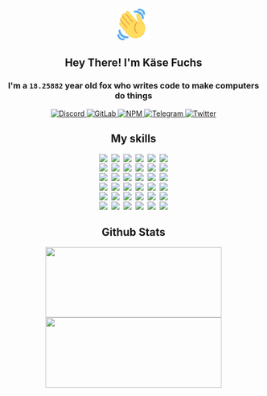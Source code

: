 <div><p align=center><img src=./resources/images/wave.gif width=64px height=64px></p><h2 align=center>Hey There! I'm Käse Fuchs</h2><h3 align=center>I'm a <code>18.25882</code> year old fox who writes code to make computers do things</h3><p align=center><a href=https://discord.com/users/507526681125322772><img alt=Discord src="https://img.shields.io/badge/Discord-5865F2?logo=discord&logoColor=white&style=flat-square#23ed8f2c7b993836ada51e0a77707bd5"> </a><a href=https://gitlab.com/kasefuchs><img alt=GitLab src="https://img.shields.io/badge/GitLab-330F63?logo=gitlab&logoColor=white&style=flat-square#23ed8f2c7b993836ada51e0a77707bd5"> </a><a href=https://npmjs.com/~kasefuchs><img alt=NPM src="https://img.shields.io/badge/NPM-CB3837?logo=npm&logoColor=white&style=flat-square#23ed8f2c7b993836ada51e0a77707bd5"> </a><a href=https://t.me/kasefuchs><img alt=Telegram src="https://img.shields.io/badge/Telegram-2CA5E0?logo=telegram&logoColor=white&style=flat-square#23ed8f2c7b993836ada51e0a77707bd5"> </a><a href=https://twitter.com/kasefuchs><img alt=Twitter src="https://img.shields.io/badge/Twitter-1DA1F2?logo=twitter&logoColor=white&style=flat-square#23ed8f2c7b993836ada51e0a77707bd5"></a></p><h2 align=center>My skills</h2><p align=center><a href=https://aws.amazon.com/ ><picture><source srcset="https://skillicons.dev/icons?i=aws&theme=dark#23ed8f2c7b993836ada51e0a77707bd5" media="(prefers-color-scheme: dark)"><source srcset="https://skillicons.dev/icons?i=aws&theme=light#23ed8f2c7b993836ada51e0a77707bd5" media="(prefers-color-scheme: light), (prefers-color-scheme: no-preference)"><img src="https://skillicons.dev/icons?i=aws&theme=light#23ed8f2c7b993836ada51e0a77707bd5"></picture></a>&nbsp;&nbsp;<a href=https://en.wikipedia.org/wiki/Bash_(Unix_shell)><picture><source srcset="https://skillicons.dev/icons?i=bash&theme=dark#23ed8f2c7b993836ada51e0a77707bd5" media="(prefers-color-scheme: dark)"><source srcset="https://skillicons.dev/icons?i=bash&theme=light#23ed8f2c7b993836ada51e0a77707bd5" media="(prefers-color-scheme: light), (prefers-color-scheme: no-preference)"><img src="https://skillicons.dev/icons?i=bash&theme=light#23ed8f2c7b993836ada51e0a77707bd5"></picture></a>&nbsp;&nbsp;<a href=https://discord.com/developers/docs><picture><source srcset="https://skillicons.dev/icons?i=bots&theme=dark#23ed8f2c7b993836ada51e0a77707bd5" media="(prefers-color-scheme: dark)"><source srcset="https://skillicons.dev/icons?i=bots&theme=light#23ed8f2c7b993836ada51e0a77707bd5" media="(prefers-color-scheme: light), (prefers-color-scheme: no-preference)"><img src="https://skillicons.dev/icons?i=bots&theme=light#23ed8f2c7b993836ada51e0a77707bd5"></picture></a>&nbsp;&nbsp;<a href=https://www.cloudflare.com/ ><picture><source srcset="https://skillicons.dev/icons?i=cloudflare&theme=dark#23ed8f2c7b993836ada51e0a77707bd5" media="(prefers-color-scheme: dark)"><source srcset="https://skillicons.dev/icons?i=cloudflare&theme=light#23ed8f2c7b993836ada51e0a77707bd5" media="(prefers-color-scheme: light), (prefers-color-scheme: no-preference)"><img src="https://skillicons.dev/icons?i=cloudflare&theme=light#23ed8f2c7b993836ada51e0a77707bd5"></picture></a>&nbsp;&nbsp;<a href=https://en.wikipedia.org/wiki/CSS><picture><source srcset="https://skillicons.dev/icons?i=css&theme=dark#23ed8f2c7b993836ada51e0a77707bd5" media="(prefers-color-scheme: dark)"><source srcset="https://skillicons.dev/icons?i=css&theme=light#23ed8f2c7b993836ada51e0a77707bd5" media="(prefers-color-scheme: light), (prefers-color-scheme: no-preference)"><img src="https://skillicons.dev/icons?i=css&theme=light#23ed8f2c7b993836ada51e0a77707bd5"></picture></a>&nbsp;&nbsp;<a href=https://www.docker.com/ ><picture><source srcset="https://skillicons.dev/icons?i=docker&theme=dark#23ed8f2c7b993836ada51e0a77707bd5" media="(prefers-color-scheme: dark)"><source srcset="https://skillicons.dev/icons?i=docker&theme=light#23ed8f2c7b993836ada51e0a77707bd5" media="(prefers-color-scheme: light), (prefers-color-scheme: no-preference)"><img src="https://skillicons.dev/icons?i=docker&theme=light#23ed8f2c7b993836ada51e0a77707bd5"></picture></a><br><a href=https://www.electronjs.org/ ><picture><source srcset="https://skillicons.dev/icons?i=electron&theme=dark#23ed8f2c7b993836ada51e0a77707bd5" media="(prefers-color-scheme: dark)"><source srcset="https://skillicons.dev/icons?i=electron&theme=light#23ed8f2c7b993836ada51e0a77707bd5" media="(prefers-color-scheme: light), (prefers-color-scheme: no-preference)"><img src="https://skillicons.dev/icons?i=electron&theme=light#23ed8f2c7b993836ada51e0a77707bd5"></picture></a>&nbsp;&nbsp;<a href=https://expressjs.com/ ><picture><source srcset="https://skillicons.dev/icons?i=express&theme=dark#23ed8f2c7b993836ada51e0a77707bd5" media="(prefers-color-scheme: dark)"><source srcset="https://skillicons.dev/icons?i=express&theme=light#23ed8f2c7b993836ada51e0a77707bd5" media="(prefers-color-scheme: light), (prefers-color-scheme: no-preference)"><img src="https://skillicons.dev/icons?i=express&theme=light#23ed8f2c7b993836ada51e0a77707bd5"></picture></a>&nbsp;&nbsp;<a href=https://www.figma.com/ ><picture><source srcset="https://skillicons.dev/icons?i=figma&theme=dark#23ed8f2c7b993836ada51e0a77707bd5" media="(prefers-color-scheme: dark)"><source srcset="https://skillicons.dev/icons?i=figma&theme=light#23ed8f2c7b993836ada51e0a77707bd5" media="(prefers-color-scheme: light), (prefers-color-scheme: no-preference)"><img src="https://skillicons.dev/icons?i=figma&theme=light#23ed8f2c7b993836ada51e0a77707bd5"></picture></a>&nbsp;&nbsp;<a href=https://firebase.google.com/ ><picture><source srcset="https://skillicons.dev/icons?i=firebase&theme=dark#23ed8f2c7b993836ada51e0a77707bd5" media="(prefers-color-scheme: dark)"><source srcset="https://skillicons.dev/icons?i=firebase&theme=light#23ed8f2c7b993836ada51e0a77707bd5" media="(prefers-color-scheme: light), (prefers-color-scheme: no-preference)"><img src="https://skillicons.dev/icons?i=firebase&theme=light#23ed8f2c7b993836ada51e0a77707bd5"></picture></a>&nbsp;&nbsp;<a href=https://flask.palletsprojects.com/ ><picture><source srcset="https://skillicons.dev/icons?i=flask&theme=dark#23ed8f2c7b993836ada51e0a77707bd5" media="(prefers-color-scheme: dark)"><source srcset="https://skillicons.dev/icons?i=flask&theme=light#23ed8f2c7b993836ada51e0a77707bd5" media="(prefers-color-scheme: light), (prefers-color-scheme: no-preference)"><img src="https://skillicons.dev/icons?i=flask&theme=light#23ed8f2c7b993836ada51e0a77707bd5"></picture></a>&nbsp;&nbsp;<a href=https://cloud.google.com/ ><picture><source srcset="https://skillicons.dev/icons?i=gcp&theme=dark#23ed8f2c7b993836ada51e0a77707bd5" media="(prefers-color-scheme: dark)"><source srcset="https://skillicons.dev/icons?i=gcp&theme=light#23ed8f2c7b993836ada51e0a77707bd5" media="(prefers-color-scheme: light), (prefers-color-scheme: no-preference)"><img src="https://skillicons.dev/icons?i=gcp&theme=light#23ed8f2c7b993836ada51e0a77707bd5"></picture></a><br><a href=https://git-scm.com/ ><picture><source srcset="https://skillicons.dev/icons?i=git&theme=dark#23ed8f2c7b993836ada51e0a77707bd5" media="(prefers-color-scheme: dark)"><source srcset="https://skillicons.dev/icons?i=git&theme=light#23ed8f2c7b993836ada51e0a77707bd5" media="(prefers-color-scheme: light), (prefers-color-scheme: no-preference)"><img src="https://skillicons.dev/icons?i=git&theme=light#23ed8f2c7b993836ada51e0a77707bd5"></picture></a>&nbsp;&nbsp;<a href=https://github.com/ ><picture><source srcset="https://skillicons.dev/icons?i=github&theme=dark#23ed8f2c7b993836ada51e0a77707bd5" media="(prefers-color-scheme: dark)"><source srcset="https://skillicons.dev/icons?i=github&theme=light#23ed8f2c7b993836ada51e0a77707bd5" media="(prefers-color-scheme: light), (prefers-color-scheme: no-preference)"><img src="https://skillicons.dev/icons?i=github&theme=light#23ed8f2c7b993836ada51e0a77707bd5"></picture></a>&nbsp;&nbsp;<a href=https://gitlab.com/ ><picture><source srcset="https://skillicons.dev/icons?i=gitlab&theme=dark#23ed8f2c7b993836ada51e0a77707bd5" media="(prefers-color-scheme: dark)"><source srcset="https://skillicons.dev/icons?i=gitlab&theme=light#23ed8f2c7b993836ada51e0a77707bd5" media="(prefers-color-scheme: light), (prefers-color-scheme: no-preference)"><img src="https://skillicons.dev/icons?i=gitlab&theme=light#23ed8f2c7b993836ada51e0a77707bd5"></picture></a>&nbsp;&nbsp;<a href=https://www.heroku.com/ ><picture><source srcset="https://skillicons.dev/icons?i=heroku&theme=dark#23ed8f2c7b993836ada51e0a77707bd5" media="(prefers-color-scheme: dark)"><source srcset="https://skillicons.dev/icons?i=heroku&theme=light#23ed8f2c7b993836ada51e0a77707bd5" media="(prefers-color-scheme: light), (prefers-color-scheme: no-preference)"><img src="https://skillicons.dev/icons?i=heroku&theme=light#23ed8f2c7b993836ada51e0a77707bd5"></picture></a>&nbsp;&nbsp;<a href=https://en.wikipedia.org/wiki/HTML><picture><source srcset="https://skillicons.dev/icons?i=html&theme=dark#23ed8f2c7b993836ada51e0a77707bd5" media="(prefers-color-scheme: dark)"><source srcset="https://skillicons.dev/icons?i=html&theme=light#23ed8f2c7b993836ada51e0a77707bd5" media="(prefers-color-scheme: light), (prefers-color-scheme: no-preference)"><img src="https://skillicons.dev/icons?i=html&theme=light#23ed8f2c7b993836ada51e0a77707bd5"></picture></a>&nbsp;&nbsp;<a href=https://en.wikipedia.org/wiki/JavaScript><picture><source srcset="https://skillicons.dev/icons?i=js&theme=dark#23ed8f2c7b993836ada51e0a77707bd5" media="(prefers-color-scheme: dark)"><source srcset="https://skillicons.dev/icons?i=js&theme=light#23ed8f2c7b993836ada51e0a77707bd5" media="(prefers-color-scheme: light), (prefers-color-scheme: no-preference)"><img src="https://skillicons.dev/icons?i=js&theme=light#23ed8f2c7b993836ada51e0a77707bd5"></picture></a><br><a href=https://en.wikipedia.org/wiki/Linux><picture><source srcset="https://skillicons.dev/icons?i=linux&theme=dark#23ed8f2c7b993836ada51e0a77707bd5" media="(prefers-color-scheme: dark)"><source srcset="https://skillicons.dev/icons?i=linux&theme=light#23ed8f2c7b993836ada51e0a77707bd5" media="(prefers-color-scheme: light), (prefers-color-scheme: no-preference)"><img src="https://skillicons.dev/icons?i=linux&theme=light#23ed8f2c7b993836ada51e0a77707bd5"></picture></a>&nbsp;&nbsp;<a href=https://mui.com/ ><picture><source srcset="https://skillicons.dev/icons?i=materialui&theme=dark#23ed8f2c7b993836ada51e0a77707bd5" media="(prefers-color-scheme: dark)"><source srcset="https://skillicons.dev/icons?i=materialui&theme=light#23ed8f2c7b993836ada51e0a77707bd5" media="(prefers-color-scheme: light), (prefers-color-scheme: no-preference)"><img src="https://skillicons.dev/icons?i=materialui&theme=light#23ed8f2c7b993836ada51e0a77707bd5"></picture></a>&nbsp;&nbsp;<a href=https://en.wikipedia.org/wiki/Markdown><picture><source srcset="https://skillicons.dev/icons?i=md&theme=dark#23ed8f2c7b993836ada51e0a77707bd5" media="(prefers-color-scheme: dark)"><source srcset="https://skillicons.dev/icons?i=md&theme=light#23ed8f2c7b993836ada51e0a77707bd5" media="(prefers-color-scheme: light), (prefers-color-scheme: no-preference)"><img src="https://skillicons.dev/icons?i=md&theme=light#23ed8f2c7b993836ada51e0a77707bd5"></picture></a>&nbsp;&nbsp;<a href=https://www.mongodb.com/ ><picture><source srcset="https://skillicons.dev/icons?i=mongodb&theme=dark#23ed8f2c7b993836ada51e0a77707bd5" media="(prefers-color-scheme: dark)"><source srcset="https://skillicons.dev/icons?i=mongodb&theme=light#23ed8f2c7b993836ada51e0a77707bd5" media="(prefers-color-scheme: light), (prefers-color-scheme: no-preference)"><img src="https://skillicons.dev/icons?i=mongodb&theme=light#23ed8f2c7b993836ada51e0a77707bd5"></picture></a>&nbsp;&nbsp;<a href=https://www.mysql.com/ ><picture><source srcset="https://skillicons.dev/icons?i=mysql&theme=dark#23ed8f2c7b993836ada51e0a77707bd5" media="(prefers-color-scheme: dark)"><source srcset="https://skillicons.dev/icons?i=mysql&theme=light#23ed8f2c7b993836ada51e0a77707bd5" media="(prefers-color-scheme: light), (prefers-color-scheme: no-preference)"><img src="https://skillicons.dev/icons?i=mysql&theme=light#23ed8f2c7b993836ada51e0a77707bd5"></picture></a>&nbsp;&nbsp;<a href=https://nextjs.org/ ><picture><source srcset="https://skillicons.dev/icons?i=nextjs&theme=dark#23ed8f2c7b993836ada51e0a77707bd5" media="(prefers-color-scheme: dark)"><source srcset="https://skillicons.dev/icons?i=nextjs&theme=light#23ed8f2c7b993836ada51e0a77707bd5" media="(prefers-color-scheme: light), (prefers-color-scheme: no-preference)"><img src="https://skillicons.dev/icons?i=nextjs&theme=light#23ed8f2c7b993836ada51e0a77707bd5"></picture></a><br><a href=https://nodejs.org/en/ ><picture><source srcset="https://skillicons.dev/icons?i=nodejs&theme=dark#23ed8f2c7b993836ada51e0a77707bd5" media="(prefers-color-scheme: dark)"><source srcset="https://skillicons.dev/icons?i=nodejs&theme=light#23ed8f2c7b993836ada51e0a77707bd5" media="(prefers-color-scheme: light), (prefers-color-scheme: no-preference)"><img src="https://skillicons.dev/icons?i=nodejs&theme=light#23ed8f2c7b993836ada51e0a77707bd5"></picture></a>&nbsp;&nbsp;<a href=https://www.postgresql.org/ ><picture><source srcset="https://skillicons.dev/icons?i=postgres&theme=dark#23ed8f2c7b993836ada51e0a77707bd5" media="(prefers-color-scheme: dark)"><source srcset="https://skillicons.dev/icons?i=postgres&theme=light#23ed8f2c7b993836ada51e0a77707bd5" media="(prefers-color-scheme: light), (prefers-color-scheme: no-preference)"><img src="https://skillicons.dev/icons?i=postgres&theme=light#23ed8f2c7b993836ada51e0a77707bd5"></picture></a>&nbsp;&nbsp;<a href=https://learn.microsoft.com/en-us/powershell/ ><picture><source srcset="https://skillicons.dev/icons?i=powershell&theme=dark#23ed8f2c7b993836ada51e0a77707bd5" media="(prefers-color-scheme: dark)"><source srcset="https://skillicons.dev/icons?i=powershell&theme=light#23ed8f2c7b993836ada51e0a77707bd5" media="(prefers-color-scheme: light), (prefers-color-scheme: no-preference)"><img src="https://skillicons.dev/icons?i=powershell&theme=light#23ed8f2c7b993836ada51e0a77707bd5"></picture></a>&nbsp;&nbsp;<a href=https://www.python.org/ ><picture><source srcset="https://skillicons.dev/icons?i=py&theme=dark#23ed8f2c7b993836ada51e0a77707bd5" media="(prefers-color-scheme: dark)"><source srcset="https://skillicons.dev/icons?i=py&theme=light#23ed8f2c7b993836ada51e0a77707bd5" media="(prefers-color-scheme: light), (prefers-color-scheme: no-preference)"><img src="https://skillicons.dev/icons?i=py&theme=light#23ed8f2c7b993836ada51e0a77707bd5"></picture></a>&nbsp;&nbsp;<a href=https://www.raspberrypi.org/ ><picture><source srcset="https://skillicons.dev/icons?i=raspberrypi&theme=dark#23ed8f2c7b993836ada51e0a77707bd5" media="(prefers-color-scheme: dark)"><source srcset="https://skillicons.dev/icons?i=raspberrypi&theme=light#23ed8f2c7b993836ada51e0a77707bd5" media="(prefers-color-scheme: light), (prefers-color-scheme: no-preference)"><img src="https://skillicons.dev/icons?i=raspberrypi&theme=light#23ed8f2c7b993836ada51e0a77707bd5"></picture></a>&nbsp;&nbsp;<a href=https://reactjs.org/ ><picture><source srcset="https://skillicons.dev/icons?i=react&theme=dark#23ed8f2c7b993836ada51e0a77707bd5" media="(prefers-color-scheme: dark)"><source srcset="https://skillicons.dev/icons?i=react&theme=light#23ed8f2c7b993836ada51e0a77707bd5" media="(prefers-color-scheme: light), (prefers-color-scheme: no-preference)"><img src="https://skillicons.dev/icons?i=react&theme=light#23ed8f2c7b993836ada51e0a77707bd5"></picture></a><br><a href=https://redux.js.org/ ><picture><source srcset="https://skillicons.dev/icons?i=redux&theme=dark#23ed8f2c7b993836ada51e0a77707bd5" media="(prefers-color-scheme: dark)"><source srcset="https://skillicons.dev/icons?i=redux&theme=light#23ed8f2c7b993836ada51e0a77707bd5" media="(prefers-color-scheme: light), (prefers-color-scheme: no-preference)"><img src="https://skillicons.dev/icons?i=redux&theme=light#23ed8f2c7b993836ada51e0a77707bd5"></picture></a>&nbsp;&nbsp;<a href=https://en.wikipedia.org/wiki/Regular_expression><picture><source srcset="https://skillicons.dev/icons?i=regex&theme=dark#23ed8f2c7b993836ada51e0a77707bd5" media="(prefers-color-scheme: dark)"><source srcset="https://skillicons.dev/icons?i=regex&theme=light#23ed8f2c7b993836ada51e0a77707bd5" media="(prefers-color-scheme: light), (prefers-color-scheme: no-preference)"><img src="https://skillicons.dev/icons?i=regex&theme=light#23ed8f2c7b993836ada51e0a77707bd5"></picture></a>&nbsp;&nbsp;<a href=https://en.wikipedia.org/wiki/Sass_(stylesheet_language)><picture><source srcset="https://skillicons.dev/icons?i=sass&theme=dark#23ed8f2c7b993836ada51e0a77707bd5" media="(prefers-color-scheme: dark)"><source srcset="https://skillicons.dev/icons?i=sass&theme=light#23ed8f2c7b993836ada51e0a77707bd5" media="(prefers-color-scheme: light), (prefers-color-scheme: no-preference)"><img src="https://skillicons.dev/icons?i=sass&theme=light#23ed8f2c7b993836ada51e0a77707bd5"></picture></a>&nbsp;&nbsp;<a href=https://www.typescriptlang.org/ ><picture><source srcset="https://skillicons.dev/icons?i=ts&theme=dark#23ed8f2c7b993836ada51e0a77707bd5" media="(prefers-color-scheme: dark)"><source srcset="https://skillicons.dev/icons?i=ts&theme=light#23ed8f2c7b993836ada51e0a77707bd5" media="(prefers-color-scheme: light), (prefers-color-scheme: no-preference)"><img src="https://skillicons.dev/icons?i=ts&theme=light#23ed8f2c7b993836ada51e0a77707bd5"></picture></a>&nbsp;&nbsp;<a href=https://unity.com/ ><picture><source srcset="https://skillicons.dev/icons?i=unity&theme=dark#23ed8f2c7b993836ada51e0a77707bd5" media="(prefers-color-scheme: dark)"><source srcset="https://skillicons.dev/icons?i=unity&theme=light#23ed8f2c7b993836ada51e0a77707bd5" media="(prefers-color-scheme: light), (prefers-color-scheme: no-preference)"><img src="https://skillicons.dev/icons?i=unity&theme=light#23ed8f2c7b993836ada51e0a77707bd5"></picture></a>&nbsp;&nbsp;<a href=https://workers.cloudflare.com/ ><picture><source srcset="https://skillicons.dev/icons?i=workers&theme=dark#23ed8f2c7b993836ada51e0a77707bd5" media="(prefers-color-scheme: dark)"><source srcset="https://skillicons.dev/icons?i=workers&theme=light#23ed8f2c7b993836ada51e0a77707bd5" media="(prefers-color-scheme: light), (prefers-color-scheme: no-preference)"><img src="https://skillicons.dev/icons?i=workers&theme=light#23ed8f2c7b993836ada51e0a77707bd5"></picture></a><br></p><h2 align=center>Github Stats</h2><p align=center><picture><source srcset="https://github-readme-stats-kasefuchs.vercel.app/api/?count_private=true&hide_border=true&hide_rank=true&line_height=20&hide_title=true&username=Kasefuchs&theme=dark#23ed8f2c7b993836ada51e0a77707bd5" media="(prefers-color-scheme: dark)"><source srcset="https://github-readme-stats-kasefuchs.vercel.app/api/?count_private=true&hide_border=true&hide_rank=true&line_height=20&hide_title=true&username=Kasefuchs&theme=light#23ed8f2c7b993836ada51e0a77707bd5" media="(prefers-color-scheme: light), (prefers-color-scheme: no-preference)"><img align=middle width=350 height=140 src="https://github-readme-stats-kasefuchs.vercel.app/api/?count_private=true&hide_border=true&hide_rank=true&line_height=20&hide_title=true&username=Kasefuchs&theme=light#23ed8f2c7b993836ada51e0a77707bd5"></picture><picture><source srcset="https://github-readme-stats-kasefuchs.vercel.app/api/top-langs/?count_private=true&hide_border=true&layout=compact&username=Kasefuchs&theme=dark#23ed8f2c7b993836ada51e0a77707bd5" media="(prefers-color-scheme: dark)"><source srcset="https://github-readme-stats-kasefuchs.vercel.app/api/top-langs/?count_private=true&hide_border=true&layout=compact&username=Kasefuchs&theme=light#23ed8f2c7b993836ada51e0a77707bd5" media="(prefers-color-scheme: light), (prefers-color-scheme: no-preference)"><img align=middle width=350 height=140 src="https://github-readme-stats-kasefuchs.vercel.app/api/top-langs/?count_private=true&hide_border=true&layout=compact&username=Kasefuchs&theme=light#23ed8f2c7b993836ada51e0a77707bd5"></picture></p><img src="https://hit.yhype.me/github/profile?user_id=64592097#23ed8f2c7b993836ada51e0a77707bd5" alt=""></div>